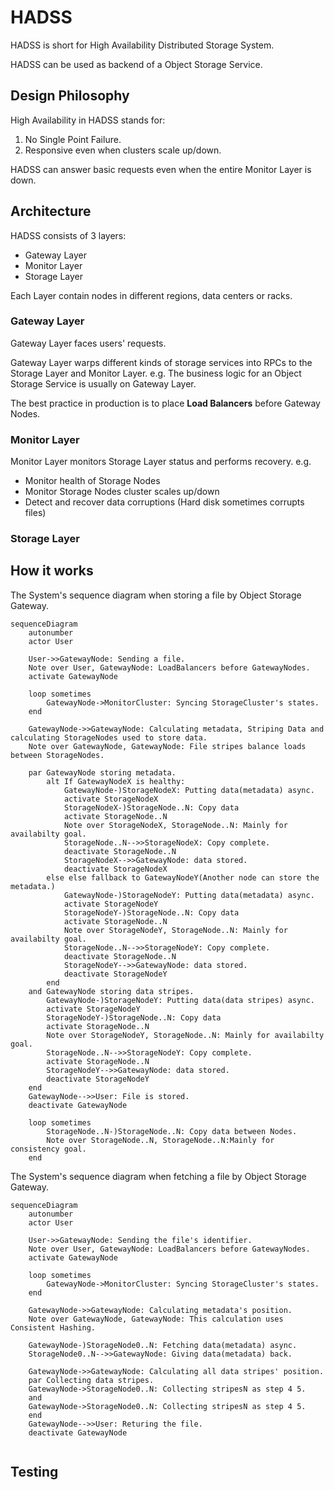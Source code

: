 # HADSS
HADSS is short for High Availability Distributed Storage System.

HADSS can be used as backend of a Object Storage Service.

## Design Philosophy
High Availability in HADSS stands for:
1. No Single Point Failure.
2. Responsive even when clusters scale up/down.

HADSS can answer basic requests even when the entire Monitor Layer is down.

## Architecture
HADSS consists of 3 layers:
- Gateway Layer
- Monitor Layer
- Storage Layer

Each Layer contain nodes in different regions, data centers or racks.

### Gateway Layer
Gateway Layer faces users' requests.

Gateway Layer warps different kinds of storage services into RPCs to the Storage Layer and Monitor Layer.
e.g. The business logic for an Object Storage Service is usually on Gateway Layer.

The best practice in production is to place **Load Balancers** before Gateway Nodes.


### Monitor Layer
Monitor Layer monitors Storage Layer status and performs recovery. e.g.
- Monitor health of Storage Nodes
- Monitor Storage Nodes cluster scales up/down
- Detect and recover data corruptions (Hard disk sometimes corrupts files)

### Storage Layer

## How it works
The System's sequence diagram when storing a file by Object Storage Gateway.
```mermaid
sequenceDiagram
    autonumber
    actor User
    
    User->>GatewayNode: Sending a file.
    Note over User, GatewayNode: LoadBalancers before GatewayNodes.
    activate GatewayNode
    
    loop sometimes
        GatewayNode->MonitorCluster: Syncing StorageCluster's states.
    end
    
    GatewayNode->>GatewayNode: Calculating metadata, Striping Data and calculating StorageNodes used to store data.
    Note over GatewayNode, GatewayNode: File stripes balance loads between StorageNodes.
    
    par GatewayNode storing metadata.
        alt If GatewayNodeX is healthy:
            GatewayNode-)StorageNodeX: Putting data(metadata) async.
            activate StorageNodeX
            StorageNodeX-)StorageNode..N: Copy data
            activate StorageNode..N
            Note over StorageNodeX, StorageNode..N: Mainly for availabilty goal.
            StorageNode..N-->>StorageNodeX: Copy complete.
            deactivate StorageNode..N
            StorageNodeX-->>GatewayNode: data stored.
            deactivate StorageNodeX
        else else fallback to GatewayNodeY(Another node can store the metadata.)
            GatewayNode-)StorageNodeY: Putting data(metadata) async.
            activate StorageNodeY
            StorageNodeY-)StorageNode..N: Copy data
            activate StorageNode..N
            Note over StorageNodeY, StorageNode..N: Mainly for availabilty goal.
            StorageNode..N-->>StorageNodeY: Copy complete.
            deactivate StorageNode..N
            StorageNodeY-->>GatewayNode: data stored.
            deactivate StorageNodeY
        end
    and GatewayNode storing data stripes.
        GatewayNode-)StorageNodeY: Putting data(data stripes) async.
        activate StorageNodeY
        StorageNodeY-)StorageNode..N: Copy data
        activate StorageNode..N
        Note over StorageNodeY, StorageNode..N: Mainly for availabilty goal.
        StorageNode..N-->>StorageNodeY: Copy complete.
        activate StorageNode..N
        StorageNodeY-->>GatewayNode: data stored.
        deactivate StorageNodeY
    end
    GatewayNode-->>User: File is stored.
    deactivate GatewayNode
    
    loop sometimes
        StorageNode..N-)StorageNode..N: Copy data between Nodes.
        Note over StorageNode..N, StorageNode..N:Mainly for consistency goal.
    end
```

The System's sequence diagram when fetching a file by Object Storage Gateway.
```mermaid
sequenceDiagram
    autonumber
    actor User
    
    User->>GatewayNode: Sending the file's identifier.
    Note over User, GatewayNode: LoadBalancers before GatewayNodes.
    activate GatewayNode
    
    loop sometimes
        GatewayNode->MonitorCluster: Syncing StorageCluster's states.
    end
    
    GatewayNode->>GatewayNode: Calculating metadata's position. 
    Note over GatewayNode, GatewayNode: This calculation uses Consistent Hashing.
    
    GatewayNode-)StorageNode0..N: Fetching data(metadata) async.
    StorageNode0..N-->>GatewayNode: Giving data(metadata) back.
    
    GatewayNode->>GatewayNode: Calculating all data stripes' position. 
    par Collecting data stripes.
    GatewayNode->StorageNode0..N: Collecting stripesN as step 4 5.
    and
    GatewayNode->StorageNode0..N: Collecting stripesN as step 4 5.
    end
    GatewayNode-->>User: Returing the file.
    deactivate GatewayNode
    
```

## Testing
